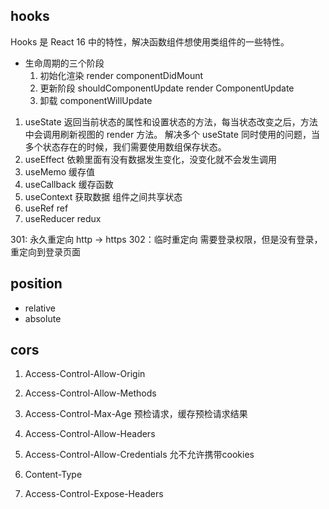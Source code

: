 ## hooks
  Hooks 是 React 16 中的特性，解决函数组件想使用类组件的一些特性。

- 生命周期的三个阶段
  1. 初始化渲染 render  componentDidMount
  2. 更新阶段 shouldComponentUpdate  render  ComponentUpdate 
  3. 卸载 componentWillUpdate

1. useState 
   返回当前状态的属性和设置状态的方法，每当状态改变之后，方法中会调用刷新视图的 render 方法。
   解决多个 useState 同时使用的问题，当多个状态存在的时候，我们需要使用数组保存状态。
2. useEffect  依赖里面有没有数据发生变化，没变化就不会发生调用
3. useMemo  缓存值
4. useCallback  缓存函数
5. useContext 获取数据 组件之间共享状态
6. useRef ref
7. useReducer redux


301: 永久重定向   http -> https
302：临时重定向   需要登录权限，但是没有登录，重定向到登录页面

## position
 - relative
 - absolute

## cors

1. Access-Control-Allow-Origin
2. Access-Control-Allow-Methods
3. Access-Control-Max-Age 预检请求，缓存预检请求结果
4. Access-Control-Allow-Headers
5. Access-Control-Allow-Credentials 允不允许携带cookies

6. Content-Type
7. Access-Control-Expose-Headers